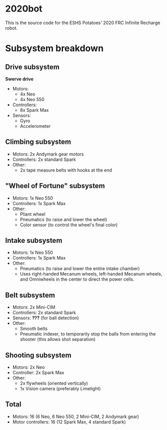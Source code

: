 # 2020bot
This is the source code for the ESHS Potatoes' 2020 FRC Infinite Recharge
robot.

# Subsystem breakdown

## Drive subsystem
**Swerve drive**
- Motors:
  * 4x Neo
  * 4x Neo 550
- Controllers:
  * 8x Spark Max
- Sensors:
  * Gyro
  * Accelerometer

## Climbing subsystem
- Motors: 2x Andymark gear motors
- Controllers: 2x standard Spark
- Other:
  * 2x tape measure belts with hooks at the end

## "Wheel of Fortune" subsystem
- Motors: 1x Neo 550
- Controllers: 1x Spark Max
- Other:
  * Pliant wheel
  * Pneumatics (to raise and lower the wheel)
  * Color sensor (to control the wheel's final color)

## Intake subsystem
- Motors: 1x Neo 550
- Controllers: 1x Spark Max
- Other:
  * Pneumatics (to raise and lower the entire intake chamber)
  * Uses right-handed Mecanum wheels, left-handed Mecanum wheels, and Omniwheels
  in the center to direct the power cells.

## Belt subsystem
- Motors: 2x Mini-CIM
- Controllers: 2x standard Spark
- Sensors: **???** (for ball detection)
- Other:
  * Smooth belts
  * Pneumatic indexer, to temporarily stop the balls from entering the shooter
    (this allows shot separation)

## Shooting subsystem
- Motors: 2x Neo
- Controller: 2x Spark Max
- Other:
  * 2x flywheels (oriented vertically)
  * 1x Vision camera (preferably Limelight)

## Total
- Motors: 16 (6 Neo, 6 Neo 550, 2 Mini-CIM, 2 Andymark gear)
- Motor controllers: 16 (12 Spark Max, 4 standard Spark)
